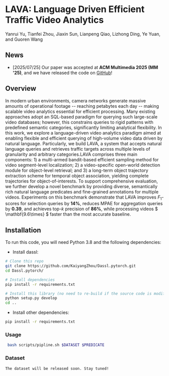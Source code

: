 # LAVA: Language Driven Efficient Traffic Video Analytics

Yanrui Yu, Tianfei Zhou, Jiaxin Sun, Lianpeng Qiao, Lizhong Ding, Ye Yuan, and Guoren Wang

## News

- [2025/07/25] Our paper was accepted at **ACM Multimedia 2025 (MM '25)**, and we have released the code on [GitHub]((https://github.com/yuyanrui/Lava))!

## Overview
In modern urban environments, camera networks generate massive amounts of operational footage -- reaching petabytes each day -- making scalable video analytics essential for efficient processing.  Many existing approaches adopt an SQL-based paradigm for querying such large-scale video databases; however, this constrains queries to rigid patterns with predefined semantic categories,  significantly limiting analytical flexibility.  In this work, we explore a  language-driven video analytics paradigm aimed at enabling flexible and efficient querying of high-volume video data driven by natural language. Particularly, we build LAVA, a system that accepts natural language queries and  retrieves traffic targets across multiple levels of granularity and arbitrary categories.LAVA comprises three main components: 1) a multi-armed bandit-based efficient sampling method for video segment-level localization;
 2) a video-specific open-world detection module for object-level retrieval; and 3) a long-term object trajectory extraction scheme for temporal object association, yielding complete trajectories for object-of-interests. To support comprehensive evaluation, we further develop a novel benchmark by providing diverse, semantically rich natural language predicates and fine-grained annotations for multiple videos. Experiments on this benchmark demonstrate that LAVA improves $F_1$-scores for selection queries by $\mathbf{14\%}$, reduces MPAE for aggregation queries by $\mathbf{0.39}$, and achieves top-$k$ precision of $\mathbf{86\%}$, while processing videos $ \mathbf{9.6\times} $ faster than the most accurate baseline. 
 
## Installation

To run this code, you will need Python 3.8 and the following dependencies:

* Install dassl: 
```bash
# Clone this repo
git clone https://github.com/KaiyangZhou/Dassl.pytorch.git
cd Dassl.pytorch/

# Install dependencies
pip install -r requirements.txt

# Install this library (no need to re-build if the source code is modified)
python setup.py develop
cd ..
```

* Install other dependencies:
```bash
pip install -r requirements.txt
```

### Usage
```bash
 bash scripts/pipline.sh $DATASET $PREDICATE
```
### Dataset

```bash
The dataset will be released soon. Stay tuned!
